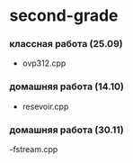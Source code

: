 # second-grade
### классная работа (25.09)
- ovp312.cpp
### домашняя работа (14.10)
- resevoir.cpp
### домашняя работа (30.11)
-fstream.cpp
